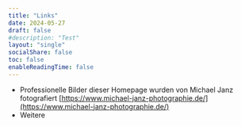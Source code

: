 ```yaml
---
title: "Links"
date: 2024-05-27
draft: false
#description: "Test"
layout: "single"
socialShare: false
toc: false
enableReadingTime: false
---
```



* Professionelle Bilder dieser Homepage wurden von Michael Janz fotografiert [https://www.michael-janz-photographie.de/](https://www.michael-janz-photographie.de/)
* Weitere
